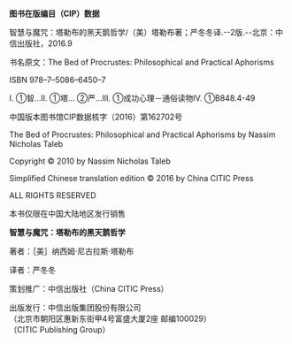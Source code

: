 # 

**图书在版编目（CIP）数据**

  


智慧与魔咒：塔勒布的黑天鹅哲学/（美）塔勒布著；严冬冬译.--2版.--北京：中信出版社，2016.9

书名原文：The Bed of Procrustes: Philosophical and Practical Aphorisms

ISBN 978–7–5086–6450–7

I. ①智…II. ①塔… ②严…III. ①成功心理－通俗读物Ⅳ. ①B848.4-49

中国版本图书馆CIP数据核字（2016）第162702号

The Bed of Procrustes: Philosophical and Practical Aphorisms by Nassim Nicholas Taleb

Copyright © 2010 by Nassim Nicholas Taleb

Simplified Chinese translation edition © 2016 by China CITIC Press

ALL RIGHTS RESERVED

本书仅限在中国大陆地区发行销售

  


**智慧与魔咒：塔勒布的黑天鹅哲学**

著者：［美］纳西姆·尼古拉斯·塔勒布

译者：严冬冬

策划推广：中信出版社（China CITIC Press）

出版发行：中信出版集团股份有限公司  
（北京市朝阳区惠新东街甲4号富盛大厦2座 邮编100029）  
（CITIC Publishing Group）
